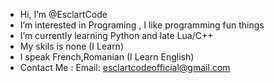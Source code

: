 -  Hi, I’m @EsclartCode
-  I’m interested in Programing , I like programming fun things
-  I’m currently learning Python and late Lua/C++
-  My skils is none (I Learn)
-  I speak French,Romanian (I Learn English)
-  Contact Me : Email: esclartcodeofficial@gmail.com
